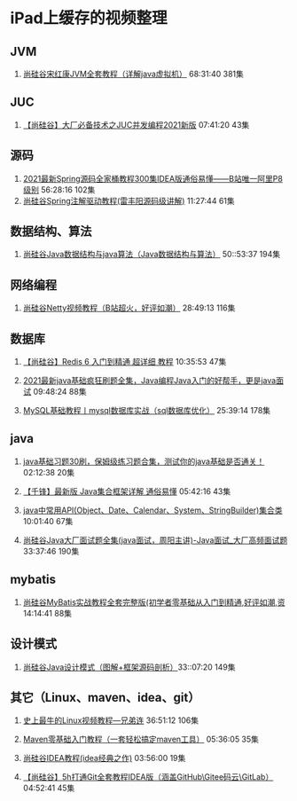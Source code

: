 # iPad上缓存的视频整理

## JVM

1. [尚硅谷宋红康JVM全套教程（详解java虚拟机）](https://www.bilibili.com/video/BV1PJ411n7xZ?from=search&seid=13217852326182419406&spm_id_from=333.337.0.0) 68:31:40 381集



## JUC

1. [【尚硅谷】大厂必备技术之JUC并发编程2021新版](https://www.bilibili.com/video/BV1Kw411Z7dF?from=search&seid=10134466064942922549&spm_id_from=333.337.0.0) 07:41:20 43集



## 源码

1. [2021最新Spring源码全家桶教程300集IDEA版通俗易懂——B站唯一阿里P8级别](https://www.bilibili.com/video/BV1iZ4y1372u?from=search&seid=14740120950549529573&spm_id_from=333.337.0.0) 56:28:16 102集
2. [尚硅谷Spring注解驱动教程(雷丰阳源码级讲解)](https://www.bilibili.com/video/BV1gW411W7wy?from=search&seid=8808154107414322946&spm_id_from=333.337.0.0) 11:27:44 61集



## 数据结构、算法

1. [尚硅谷Java数据结构与java算法（Java数据结构与算法）](https://www.bilibili.com/video/BV1E4411H73v?from=search&seid=14147807806822495970&spm_id_from=333.337.0.0) 50::53:37 194集



## 网络编程

1. [尚硅谷Netty视频教程（B站超火，好评如潮）](https://www.bilibili.com/video/BV1DJ411m7NR?from=search&seid=9444976414036623210&spm_id_from=333.337.0.0) 28:49:13 116集



## 数据库

1. [【尚硅谷】Redis 6 入门到精通 超详细 教程](https://www.bilibili.com/video/BV1Rv41177Af?from=search&seid=3113530812447371216&spm_id_from=333.337.0.0) 10:35:53 47集

2. [2021最新java基础疯狂刷题全集，Java编程Java入门的好帮手，更是java面试](https://www.bilibili.com/video/BV16V411e7qe?from=search&seid=12728862642166277704&spm_id_from=333.337.0.0) 09:48:24 88集
3. [MySQL基础教程丨mysql数据库实战（sql数据库优化）](https://www.bilibili.com/video/BV1xW411u7ax?from=search&seid=2134439035749066695&spm_id_from=333.337.0.0) 25:39:14 178集



## java

1. [java基础习题30刷，保姆级练习题合集，测试你的java基础是否通关！](https://www.bilibili.com/video/BV1Qg411u7Dp?from=search&seid=6237851240911097756&spm_id_from=333.337.0.0) 02:12:38 20集

2. [【千锋】最新版 Java集合框架详解 通俗易懂](https://www.bilibili.com/video/BV1zD4y1Q7Fw?from=search&seid=12129593679724989389&spm_id_from=333.337.0.0) 05:42:16 43集

3. [java中常用API(Object、Date、Calendar、System、StringBuilder)集合类](https://www.bilibili.com/video/BV1yy4y1q7U5?from=search&seid=10286122013856119180&spm_id_from=333.337.0.0) 10:01:40 67集
4. [尚硅谷Java大厂面试题全集(java面试，周阳主讲)-Java面试_大厂高频面试题](https://www.bilibili.com/video/BV1zb411M7NQ?from=search&seid=12090289833832399517&spm_id_from=333.337.0.0) 33:37:46 190集



## mybatis

1. [尚硅谷MyBatis实战教程全套完整版(初学者零基础从入门到精通,好评如潮,资](https://www.bilibili.com/video/BV1mW411M737?from=search&seid=15745402127950369171&spm_id_from=333.337.0.0) 14:14:41 88集



## 设计模式

1. [尚硅谷Java设计模式（图解+框架源码剖析）](https://www.bilibili.com/video/BV1G4411c7N4?from=search&seid=9166747207252698196&spm_id_from=333.337.0.0)33::07:20 149集



## 其它（Linux、maven、idea、git）

1. [史上最牛的Linux视频教程—兄弟连](https://www.bilibili.com/video/BV1mW411i7Qf?from=search&seid=3597929553173787281&spm_id_from=333.337.0.0) 36:51:12 106集

2. [Maven零基础入门教程（一套轻松搞定maven工具）](https://www.bilibili.com/video/BV1TW411g7hP?from=search&seid=246229915721433685&spm_id_from=333.337.0.0) 05:36:05 35集

3. [尚硅谷IDEA教程(idea经典之作)](https://www.bilibili.com/video/BV1PW411X75p?from=search&seid=5634584578294698415&spm_id_from=333.337.0.0) 03:56:00 19集

4. [【尚硅谷】5h打通Git全套教程IDEA版（涵盖GitHub\Gitee码云\GitLab）](https://www.bilibili.com/video/BV1vy4y1s7k6?from=search&seid=9091666248705441842&spm_id_from=333.337.0.0) 04:52:41 45集

